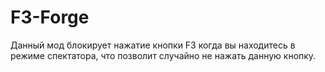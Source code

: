 # F3-Forge

Данный мод блокирует нажатие кнопки F3 когда вы находитесь в режиме спектатора, что позволит случайно не нажать данную  кнопку.